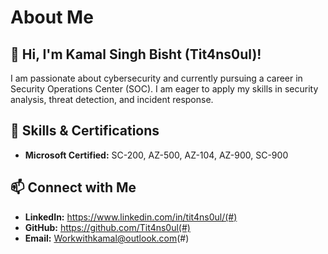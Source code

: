 # About Me

## 👋 Hi, I'm Kamal Singh Bisht (Tit4ns0ul)!

I am passionate about cybersecurity and currently pursuing a career in Security Operations Center (SOC). 
I am eager to apply my skills in security analysis, threat detection, and incident response.

## 💼 Skills & Certifications
- **Microsoft Certified:** SC-200, AZ-500, AZ-104, AZ-900, SC-900

## 📫 Connect with Me
- **LinkedIn:** https://www.linkedin.com/in/tit4ns0ul/(#)
- **GitHub:** https://github.com/Tit4ns0ul(#)
- **Email:** Workwithkamal@outlook.com(#)
